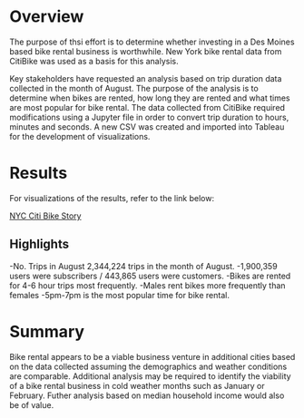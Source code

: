 # Overview
The purpose of thsi effort is to determine whether investing in a Des Moines based bike rental business is worthwhile. New York bike rental data from CitiBike was used as a basis for this analysis.

Key stakeholders have requested an analysis based on trip duration data collected in the month of August. The purpose of the analysis is to determine when bikes are rented, how long they are rented and what times are most popular for bike rental. The data collected from CitiBike required modifications using a Jupyter file in order to convert trip duration to hours, minutes and seconds. A new CSV was created and imported into Tableau for the development of visualizations.

# Results

For visualizations of the results, refer to the link below:

[NYC Citi Bike Story](https://public.tableau.com/app/profile/ed.bowen/viz/NYCCitiBikeAnalysis_16272468104820/Story1?publish=yes)

## Highlights

-No. Trips in August 2,344,224 trips in the month of August.
-1,900,359 users were subscribers / 443,865 users were customers.
-Bikes are rented for 4-6 hour trips most frequently.
-Males rent bikes more frequently than females
-5pm-7pm is the most popular time for bike rental.

# Summary
Bike rental appears to be a viable business venture in additional cities based on the data collected assuming the demographics and weather conditions are comparable. Additional analysis may be required to identify the viability of a bike rental business in cold weather months such as January or February. Futher analysis based on median household income would also be of value.

